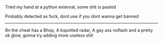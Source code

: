 Tried my hand at a python external, some shit is pasted


Probably detected as fuck, dont use if you dont wanna get banned


-----------------------------------------------------------------------------------------------------------------------------------------------------------------------------------
Rn the cheat has a Bhop, A bspotted radar, A gay ass noflash and a pretty ok glow, gonna try adding more useless shit 
